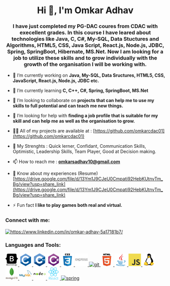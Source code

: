 <h1 align="center">Hi 👋, I'm Omkar Adhav</h1>
<h3 align="center">I have just completed my PG-DAC coures from CDAC with execellent grades. In this course I have leared about technologies like Java, C, C#, My-SQL, Data Stuctures and Algorithms, HTML5, CSS, Java Script, React.js, Node.js, JDBC, Spring, SpringBoot, Hibernate, MS.Net. Now I am looking for a job to utilize these skills and to grow individually with the growth of the organisation I will be working with.</h3>

- 🔭 I’m currently working on **Java, My-SQL, Data Sructures, HTML5, CSS, JavaScript, React.js, Node.js, JDBC etc.**

- 🌱 I’m currently learning **C, C++, C#, Spring, SpringBoot, MS.Net**

- 👯 I’m looking to collaborate on **projects that can help me to use my skills to full potential and can teach me new things.**

- 🤝 I’m looking for help with **finding a job profile that is suitable for my skill and can help me as well as the organisation to grow.**

- 👨‍💻 All of my projects are available at : [https://github.com/omkarcdac01](https://github.com/omkarcdac01)

- 💪 My Strenghts : Quick lerner, Confidant, Communication Skills, Optimistic, Leadership Skills, Team Player, Good at Decision making.

- 📫 How to reach me : **omkarsadhav10@gmail.com**

- 📄 Know about my experiences (Resume) [https://drive.google.com/file/d/13Ym1J9CJeU0Cmpati92HebKUtnvTm_Bg/view?usp=share_link](https://drive.google.com/file/d/13Ym1J9CJeU0Cmpati92HebKUtnvTm_Bg/view?usp=share_link)

- ⚡ Fun fact **I like to play games both real and virtual.**

<h3 align="left">Connect with me:</h3>
<p align="left">
<a href="https://www.linkedin.com/in/omkar-adhav-5a17181b7/" target="blank"><img align="center" src="https://raw.githubusercontent.com/rahuldkjain/github-profile-readme-generator/master/src/images/icons/Social/linked-in-alt.svg" alt="https://www.linkedin.com/in/omkar-adhav-5a17181b7/" height="30" width="40" /></a>
</p>

<h3 align="left">Languages and Tools:</h3>
<p align="left"> <a href="https://getbootstrap.com" target="_blank" rel="noreferrer"> <img src="https://raw.githubusercontent.com/devicons/devicon/master/icons/bootstrap/bootstrap-plain-wordmark.svg" alt="bootstrap" width="40" height="40"/> </a> <a href="https://www.cprogramming.com/" target="_blank" rel="noreferrer"> <img src="https://raw.githubusercontent.com/devicons/devicon/master/icons/c/c-original.svg" alt="c" width="40" height="40"/> </a> <a href="https://www.w3schools.com/cpp/" target="_blank" rel="noreferrer"> <img src="https://raw.githubusercontent.com/devicons/devicon/master/icons/cplusplus/cplusplus-original.svg" alt="cplusplus" width="40" height="40"/> </a> <a href="https://www.w3schools.com/cs/" target="_blank" rel="noreferrer"> <img src="https://raw.githubusercontent.com/devicons/devicon/master/icons/csharp/csharp-original.svg" alt="csharp" width="40" height="40"/> </a> <a href="https://www.w3schools.com/css/" target="_blank" rel="noreferrer"> <img src="https://raw.githubusercontent.com/devicons/devicon/master/icons/css3/css3-original-wordmark.svg" alt="css3" width="40" height="40"/> </a> <a href="https://expressjs.com" target="_blank" rel="noreferrer"> <img src="https://raw.githubusercontent.com/devicons/devicon/master/icons/express/express-original-wordmark.svg" alt="express" width="40" height="40"/> </a> <a href="https://git-scm.com/" target="_blank" rel="noreferrer"> <img src="https://www.vectorlogo.zone/logos/git-scm/git-scm-icon.svg" alt="git" width="40" height="40"/> </a> <a href="https://www.w3.org/html/" target="_blank" rel="noreferrer"> <img src="https://raw.githubusercontent.com/devicons/devicon/master/icons/html5/html5-original-wordmark.svg" alt="html5" width="40" height="40"/> </a> <a href="https://www.java.com" target="_blank" rel="noreferrer"> <img src="https://raw.githubusercontent.com/devicons/devicon/master/icons/java/java-original.svg" alt="java" width="40" height="40"/> </a> <a href="https://developer.mozilla.org/en-US/docs/Web/JavaScript" target="_blank" rel="noreferrer"> <img src="https://raw.githubusercontent.com/devicons/devicon/master/icons/javascript/javascript-original.svg" alt="javascript" width="40" height="40"/> </a> <a href="https://www.linux.org/" target="_blank" rel="noreferrer"> <img src="https://raw.githubusercontent.com/devicons/devicon/master/icons/linux/linux-original.svg" alt="linux" width="40" height="40"/> </a> <a href="https://www.mongodb.com/" target="_blank" rel="noreferrer"> <img src="https://raw.githubusercontent.com/devicons/devicon/master/icons/mongodb/mongodb-original-wordmark.svg" alt="mongodb" width="40" height="40"/> </a> <a href="https://www.mysql.com/" target="_blank" rel="noreferrer"> <img src="https://raw.githubusercontent.com/devicons/devicon/master/icons/mysql/mysql-original-wordmark.svg" alt="mysql" width="40" height="40"/> </a> <a href="https://nodejs.org" target="_blank" rel="noreferrer"> <img src="https://raw.githubusercontent.com/devicons/devicon/master/icons/nodejs/nodejs-original-wordmark.svg" alt="nodejs" width="40" height="40"/> </a> <a href="https://reactjs.org/" target="_blank" rel="noreferrer"> <img src="https://raw.githubusercontent.com/devicons/devicon/master/icons/react/react-original-wordmark.svg" alt="react" width="40" height="40"/> </a> <a href="https://spring.io/" target="_blank" rel="noreferrer"> <img src="https://www.vectorlogo.zone/logos/springio/springio-icon.svg" alt="spring" width="40" height="40"/> </a> </p>
